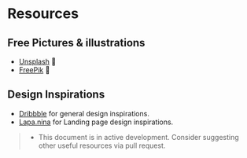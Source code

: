 # Resources

## Free Pictures & illustrations
- [Unsplash](https://unsplash.com) 🌄
- [FreePik](https://www.freepik.com/) 🌄

## Design Inspirations
- [Dribbble](https://dribbble.com/) for general design inspirations.
- [Lapa.nina](https://www.lapa.ninja/) for Landing page design inspirations.

>- This document is in active development. Consider suggesting other useful resources via pull request.
